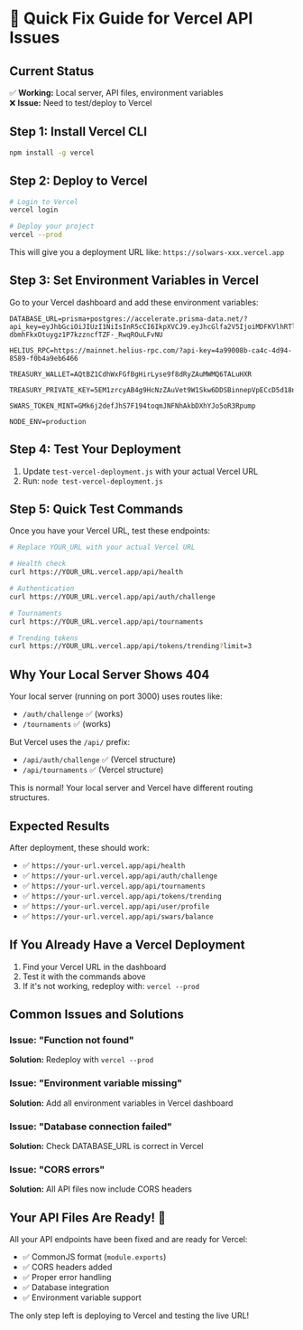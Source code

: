# 🚀 Quick Fix Guide for Vercel API Issues

## Current Status
✅ **Working:** Local server, API files, environment variables  
❌ **Issue:** Need to test/deploy to Vercel

## Step 1: Install Vercel CLI
```bash
npm install -g vercel
```

## Step 2: Deploy to Vercel
```bash
# Login to Vercel
vercel login

# Deploy your project
vercel --prod
```

This will give you a deployment URL like: `https://solwars-xxx.vercel.app`

## Step 3: Set Environment Variables in Vercel

Go to your Vercel dashboard and add these environment variables:

```
DATABASE_URL=prisma+postgres://accelerate.prisma-data.net/?api_key=eyJhbGciOiJIUzI1NiIsInR5cCI6IkpXVCJ9.eyJhcGlfa2V5IjoiMDFKVlhRTlkwMkMyMzBHWU1IOEVHV0VXWkUiLCJ0ZW5hbnRfaWQiOiIyNTIzNmRjM2IwMWJjNTZhNTg0NTFiNTVlODA5ZDFhMjVjM2MyZDg0MzQ1MTIwZThmMDE5ZmQyNWExOWM2ZjFkIiwiaW50ZXJuYWxfc2VjcmV0IjoiYzA0MTMwZGYtZWI5OC00NmJlLTkyNGQtMjQxZTI4NjVmYzUxIn0.sDM2-dbmhFkxOtuygz1P7kzzncfTZF-_RwqROuLFvNU

HELIUS_RPC=https://mainnet.helius-rpc.com/?api-key=4a99008b-ca4c-4d94-8589-f0b4a9eb6466

TREASURY_WALLET=AQtBZ1CdhWxFGfBgHirLyse9f8dRyZAuMWMQ6TALuHXR

TREASURY_PRIVATE_KEY=5EM1zrcyAB4g9HcNzZAuVet9W1Skw6DDSBinnepVpECcD5d18nPXkCvvqzRyStiTHdJyegvzcrWqBjAr6zppt9Nj

SWARS_TOKEN_MINT=GMk6j2defJhS7F194toqmJNFNhAkbDXhYJo5oR3Rpump

NODE_ENV=production
```

## Step 4: Test Your Deployment

1. Update `test-vercel-deployment.js` with your actual Vercel URL
2. Run: `node test-vercel-deployment.js`

## Step 5: Quick Test Commands

Once you have your Vercel URL, test these endpoints:

```bash
# Replace YOUR_URL with your actual Vercel URL

# Health check
curl https://YOUR_URL.vercel.app/api/health

# Authentication
curl https://YOUR_URL.vercel.app/api/auth/challenge

# Tournaments
curl https://YOUR_URL.vercel.app/api/tournaments

# Trending tokens
curl https://YOUR_URL.vercel.app/api/tokens/trending?limit=3
```

## Why Your Local Server Shows 404

Your local server (running on port 3000) uses routes like:
- `/auth/challenge` ✅ (works)
- `/tournaments` ✅ (works)

But Vercel uses the `/api/` prefix:
- `/api/auth/challenge` ✅ (Vercel structure)
- `/api/tournaments` ✅ (Vercel structure)

This is normal! Your local server and Vercel have different routing structures.

## Expected Results

After deployment, these should work:
- ✅ `https://your-url.vercel.app/api/health`
- ✅ `https://your-url.vercel.app/api/auth/challenge`
- ✅ `https://your-url.vercel.app/api/tournaments`
- ✅ `https://your-url.vercel.app/api/tokens/trending`
- ✅ `https://your-url.vercel.app/api/user/profile`
- ✅ `https://your-url.vercel.app/api/swars/balance`

## If You Already Have a Vercel Deployment

1. Find your Vercel URL in the dashboard
2. Test it with the commands above
3. If it's not working, redeploy with: `vercel --prod`

## Common Issues and Solutions

### Issue: "Function not found"
**Solution:** Redeploy with `vercel --prod`

### Issue: "Environment variable missing"
**Solution:** Add all environment variables in Vercel dashboard

### Issue: "Database connection failed"
**Solution:** Check DATABASE_URL is correct in Vercel

### Issue: "CORS errors"
**Solution:** All API files now include CORS headers

## Your API Files Are Ready! 🎉

All your API endpoints have been fixed and are ready for Vercel:
- ✅ CommonJS format (`module.exports`)
- ✅ CORS headers added
- ✅ Proper error handling
- ✅ Database integration
- ✅ Environment variable support

The only step left is deploying to Vercel and testing the live URL!
